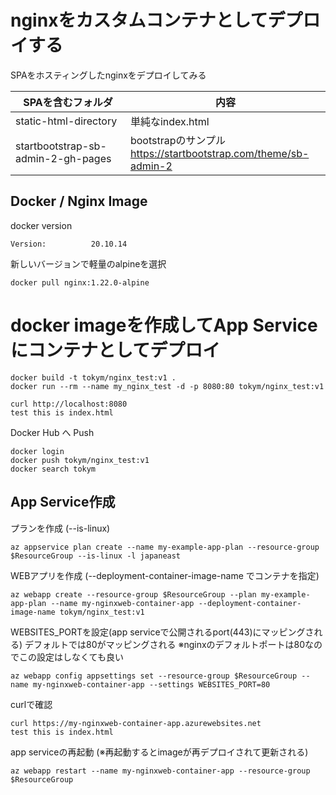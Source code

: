 # nginxをカスタムコンテナとしてデプロイする

SPAをホスティングしたnginxをデプロイしてみる

| SPAを含むフォルダ | 内容 |
| --- | --- |
| static-html-directory | 単純なindex.html
| startbootstrap-sb-admin-2-gh-pages | bootstrapのサンプル<br>https://startbootstrap.com/theme/sb-admin-2 |


## Docker / Nginx Image

docker version
```
Version:          20.10.14
```

新しいバージョンで軽量のalpineを選択
```
docker pull nginx:1.22.0-alpine
```

# docker imageを作成してApp Serviceにコンテナとしてデプロイ

```
docker build -t tokym/nginx_test:v1 .
docker run --rm --name my_nginx_test -d -p 8080:80 tokym/nginx_test:v1
```

```
curl http://localhost:8080
test this is index.html
```

Docker Hub へ Push
```
docker login
docker push tokym/nginx_test:v1
docker search tokym
```

## App Service作成

プランを作成 (--is-linux)
```
az appservice plan create --name my-example-app-plan --resource-group $ResourceGroup --is-linux -l japaneast
```

WEBアプリを作成 (--deployment-container-image-name でコンテナを指定)
```
az webapp create --resource-group $ResourceGroup --plan my-example-app-plan --name my-nginxweb-container-app --deployment-container-image-name tokym/nginx_test:v1
```

WEBSITES_PORTを設定(app serviceで公開されるport(443)にマッピングされる) デフォルトでは80がマッピングされる
※nginxのデフォルトポートは80なのでこの設定はしなくても良い
```
az webapp config appsettings set --resource-group $ResourceGroup --name my-nginxweb-container-app --settings WEBSITES_PORT=80
```


curlで確認
```
curl https://my-nginxweb-container-app.azurewebsites.net
test this is index.html
```

app serviceの再起動 (※再起動するとimageが再デプロイされて更新される)
```
az webapp restart --name my-nginxweb-container-app --resource-group $ResourceGroup
```